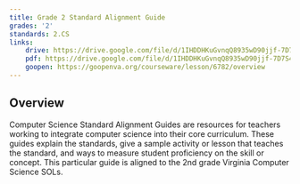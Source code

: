 ```yaml
---
title: Grade 2 Standard Alignment Guide
grades: '2'
standards: 2.CS
links:
    drive: https://drive.google.com/file/d/1IHDDHKuGvnqQ8935wD90jjf-7D7S4JXU/view?usp=drive_link
    pdf: https://drive.google.com/file/d/1IHDDHKuGvnqQ8935wD90jjf-7D7S4JXU/view?usp=drive_link
    goopen: https://goopenva.org/courseware/lesson/6782/overview
---
```


## Overview

Computer Science Standard Alignment Guides are resources for teachers working to integrate computer science into their core curriculum. These guides explain the standards, give a sample activity or lesson that teaches the standard, and ways to measure student proficiency on the skill or concept. This particular guide is aligned to the 2nd grade Virginia Computer Science SOLs.